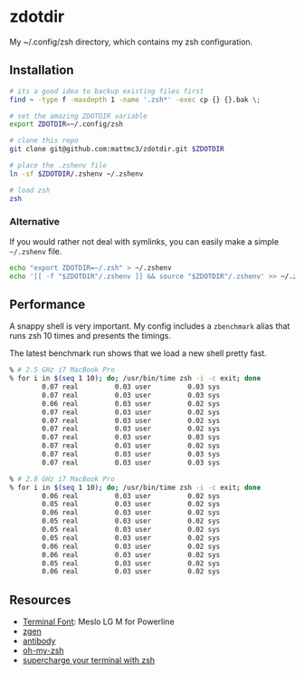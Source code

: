 # zdotdir

My ~/.config/zsh directory, which contains my zsh configuration.

## Installation

```zsh
# its a good idea to backup existing files first
find ~ -type f -maxdepth 1 -name '.zsh*' -exec cp {} {}.bak \;

# set the amazing ZDOTDIR variable
export ZDOTDIR=~/.config/zsh

# clone this repo
git clone git@github.com:mattmc3/zdotdir.git $ZDOTDIR

# place the .zshenv file
ln -sf $ZDOTDIR/.zshenv ~/.zshenv

# load zsh
zsh
```

### Alternative

If you would rather not deal with symlinks, you can easily make a simple
`~/.zshenv` file.

```zsh
echo "export ZDOTDIR=~/.zsh" > ~/.zshenv
echo '[[ -f "$ZDOTDIR"/.zshenv ]] && source "$ZDOTDIR"/.zshenv' >> ~/.zshenv
```

## Performance

A snappy shell is very important. My config includes a `zbenchmark` alias
that runs zsh 10 times and presents the timings.

The latest benchmark run shows that we load a new shell pretty fast.

```zsh
% # 2.5 GHz i7 MacBook Pro
% for i in $(seq 1 10); do; /usr/bin/time zsh -i -c exit; done
        0.07 real         0.03 user         0.03 sys
        0.07 real         0.03 user         0.03 sys
        0.06 real         0.03 user         0.02 sys
        0.07 real         0.03 user         0.02 sys
        0.07 real         0.03 user         0.02 sys
        0.07 real         0.03 user         0.02 sys
        0.07 real         0.03 user         0.03 sys
        0.07 real         0.03 user         0.02 sys
        0.07 real         0.03 user         0.03 sys
        0.07 real         0.03 user         0.03 sys

% # 2.8 GHz i7 MacBook Pro
% for i in $(seq 1 10); do; /usr/bin/time zsh -i -c exit; done
        0.06 real         0.03 user         0.02 sys
        0.05 real         0.03 user         0.02 sys
        0.06 real         0.03 user         0.02 sys
        0.05 real         0.03 user         0.02 sys
        0.05 real         0.03 user         0.02 sys
        0.05 real         0.03 user         0.02 sys
        0.06 real         0.03 user         0.02 sys
        0.06 real         0.03 user         0.02 sys
        0.05 real         0.03 user         0.02 sys
        0.06 real         0.03 user         0.02 sys
```

## Resources

- [Terminal Font][terminal-font]: Meslo LG M for Powerline
- [zgen][zgen]
- [antibody][antibody]
- [oh-my-zsh][omz]
- [supercharge your terminal with zsh][supercharge-zsh]

[antibody]:        https://getantibody.github.io/
[supercharge-zsh]: https://blog.callstack.io/supercharge-your-terminal-with-zsh-8b369d689770
[omz]:             https://github.com/robbyrussell/oh-my-zsh/tree/master/lib
[terminal-font]:   https://github.com/powerline/fonts
[zgen]:            https://github.com/tarjoilija/zgen
